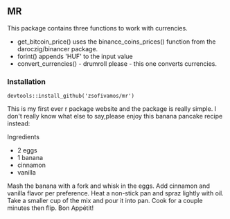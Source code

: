 ## MR

This package contains three functions to work with currencies. 

* get_bitcoin_price() uses the binance_coins_prices() function from the daroczig/binancer package.
* forint() appends 'HUF' to the input value
* convert_currencies() - drumroll please - this one converts currencies. 

### Installation

```
devtools::install_github('zsofivamos/mr')
```

This is my first ever r package website and the package is really simple. I don't really know what else to say,please enjoy this banana pancake recipe instead:

Ingredients

- 2 eggs
- 1 banana
- cinnamon
- vanilla 

Mash the banana with a fork and whisk in the eggs. Add cinnamon and vanilla flavor per preference. Heat a non-stick pan and spraz lightly with oil. Take a smaller cup of the mix and pour it into pan. Cook for a couple minutes then flip. Bon Appétit! 
